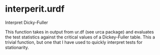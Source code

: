 # interperit.urdf
Interpret Dicky-Fuller

This function takes in output from ur.df (see urca package) and evaluates the test statistics against the critical values of a Dickey-Fuller table. This a trivial function, but one that I have used to quickly interpret tests for stationarity. 
